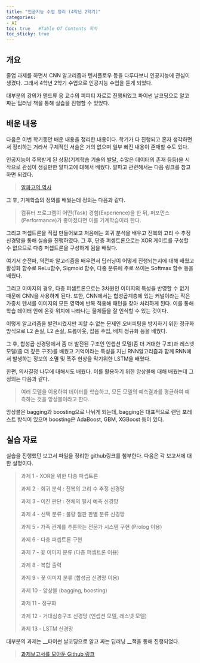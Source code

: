 ```yaml
---
title: "인공지능 수업 정리 (4학년 2학기)"
categories: 
- AI
toc: true   #Table Of Contents 목차 
toc_sticky: true
---
```


## 개요

졸업 과제를 하면서 CNN 알고리즘과 텐서플로우 등을 다루다보니 인공지능에 관심이 생겼다. 그래서 4학년 2학기 수업으로 인공지능 수업을 듣게 되었다.

대부분의 강의가 앤드류 응 교수의 피피티 자료로 진행되었고 파이썬 날코딩으로 알고 짜는 딥러닝 책을 통해 실습을 진행할 수 있었다.

## 배운 내용

다음은 이번 학기동안 배운 내용을 정리한 내용이다. 학기가 다 진행되고 혼자 생각하면서 정리하는 거라서 구체적인 서술은 거의 없으며 일부 빠진 내용이 존재할 수도 있다.

인공지능이 주목받게 된 상황(기계학습 기술의 발달, 수많은 데이터의 존재 등등)을 시작으로 관심이 생길만한 알파고에 대해서 배웠다. 알파고 관련해서는 다음 링크를 참고하면 되겠다.

> [알파고의 역사](https://leeyeongeol.github.io/ai/graphviz/%EC%95%8C%ED%8C%8C%EA%B3%A0%EC%9D%98-%EC%97%AD%EC%82%AC/)

그 후, 기계학습의 정의를 배웠는데 정의는 다음과 같다.

> 컴퓨터 프로그램이 어떤(Task) 경험(Experience)을 한 뒤, 퍼포먼스(Performance)가 좋아졌다면 이를 기계학습이라 한다.

그리고 퍼셉트론을 직접 만들어보고 처음에는 회귀 분석을 배우고 전복의 고리 수 추정 신경망을 통해 실습을 진행하였다. 그 후, 단층 퍼셉트론으로는 XOR 게이트를 구성할 수 없으므로 다층 퍼셉트론을 구성하게 됨을 배웠다. 

여기서 순전파, 역전파 알고리즘을 배우면서 딥러닝이 어떻게 진행되는지에 대해 배웠고 활성화 함수로 ReLu함수, Sigmoid 함수, 다중 분류에 주로 쓰이는 Softmax 함수 등을 배웠다. 

그리고 이미지의 경우, 다층 퍼셉트론으로는 3차원인 이미지의 특성을 반영할 수 없기 때문에 CNN을 사용하게 된다. 또한, CNN에서는 합성곱계층에 있는 커널이라는 작은 가중치 텐서를 이미지의 모든 영역에 반복 적용해 패턴을 찾아 처리하게 된다. 이를 통해 학습 데이터 안에 온갖 위치에 나타나는 물체들을 잘 인식할 수 있는 것이다.

이렇게 알고리즘을 발전시켰지만 피할 수 없는 문제인 오버피팅을 방지하기 위한 정규화 방식으로 L2 손실, L2 손실, 드롭아웃, 잡음 주입, 배치 정규화 등을 배웠다.

그 후, 합성곱 신경망에서 좀 더 발전된 구조인 인셉션 모델(좀 더 거대한 구조)과 레스넷 모델(좀 더 깊은 구조)를 배웠고 기억이라는 특성을 지닌 RNN알고리즘과 함께 RNN에서 발생하는 정보의 소멸 및 폭주 현상을 막기위한 LSTM을 배웠다.

한편, 의사결정 나무에 대해서도 배웠다. 이를 활용하기 위한 앙상블에 대해 배웠는데 그 정의는 다음과 같다.

> 여러 모델을 이용하여 데이터를 학습하고, 모든 모델의 예측결과를 평균하여  예측하는 것을 앙상블이라고 한다.

앙상블은 bagging과 boosting으로 나뉘게 되는데, bagging은 대표적으로 랜덤 포레스트 방식이 있으며 boosting은 AdaBoost, GBM, XGBoost 등이 있다.

## 실습 자료

실습을 진행했던 보고서 파일을 정리한 github링크를 첨부한다. 다음은 각 보고서에 대한 설명이다.

> 과제 1 - XOR을 위한 다층 퍼셉트론
>
> 과제 2 - 회귀 분석 : 전복의 고리 수 추정 신경망
>
> 과제 3 - 이진 판단 : 천체의 펄서 예측 신경망
>
> 과제 4 - 선택 분류 : 불량 철판 판별 분류 신경망
>
> 과제 5 - 가족 관계를 추론하는 전문가 시스템 구현 (Prolog 이용)
>
> 과제 6 - 다층 퍼셉트론 구현
>
> 과제 7 -  꽃 이미지 분류 (다층 퍼셉트론 이용)
>
> 과제 8 - 복합 출력
>
> 과제 9 - 꽃 이미지 분류 (합성곱 신경망 이용)
>
> 과제 10 - 앙상블 (bagging, boosting)
>
> 과제 11 - 정규화 
>
> 과제 12 - 거대심층구조 신경망 (인셉션 모델, 레스넷 모델)
>
> 과제 13 - LSTM 신경망

대부분의 과제는 __파이썬 날코딩으로 알고 짜는 딥러닝 __책을 통해  진행되었다.

> [과제보고서를 모아둔 Github 링크](https://github.com/LeeYeonGeol/AI_report-)